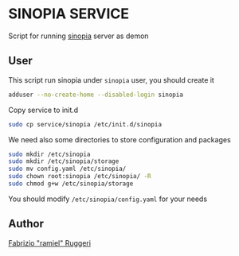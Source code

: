 SINOPIA SERVICE
===============

Script for running [sinopia](https://github.com/rlidwka/sinopia/) server as demon

User
----

This script run sinopia under `sinopia` user, you should create it

```bash
adduser --no-create-home --disabled-login sinopia
```

Copy service to init.d

```bash
sudo cp service/sinopia /etc/init.d/sinopia
```

We need also some directories to store configuration and packages

```bash
sudo mkdir /etc/sinopia
sudo mkdir /etc/sinopia/storage
sudo mv config.yaml /etc/sinopia/
sudo chown root:sinopia /etc/sinopia/ -R
sudo chmod g+w /etc/sinopia/storage
```

You should modify `/etc/sinopia/config.yaml` for your needs

Author
-----

[Fabrizio "ramiel" Ruggeri](http://www.ramielcreations.com)
